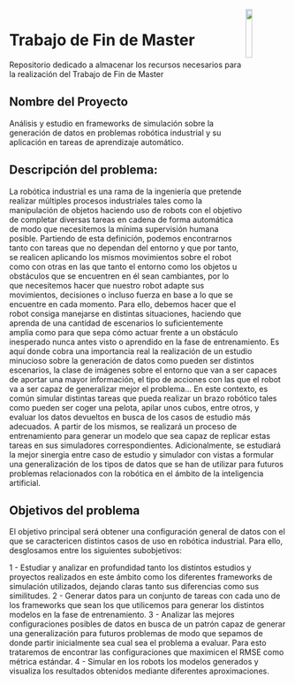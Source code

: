 <img src='http://canal.ugr.es/wp-content/uploads/2017/07/logo-UGR-color-vertical.jpg' width=15% align="right" />

# Trabajo de Fin de Master
Repositorio dedicado a almacenar los recursos necesarios para la realización del Trabajo de Fin de Master

## Nombre del Proyecto
Análisis y estudio en frameworks de simulación sobre la generación de datos en problemas robótica industrial y su aplicación en tareas de aprendizaje automático. 

## Descripción del problema:
La robótica industrial es una rama de la ingeniería que pretende realizar múltiples procesos industriales tales como la manipulación de objetos haciendo uso de robots con el objetivo de completar diversas tareas en cadena de forma automática de modo que necesitemos la mínima supervisión humana posible. Partiendo de esta definición, podemos encontrarnos tanto con tareas que no dependan del entorno y que por tanto, se realicen aplicando los mismos movimientos sobre el robot como con otras en las que tanto el entorno como los objetos u obstáculos que se encuentren en él sean cambiantes, por lo que necesitemos hacer que nuestro robot adapte sus movimientos, decisiones o incluso fuerza en base a lo que se encuentre en cada momento. Para ello, debemos hacer que el robot consiga manejarse en distintas situaciones, haciendo que aprenda de una cantidad de escenarios lo suficientemente amplia como para que sepa cómo actuar frente a un obstáculo inesperado nunca antes visto o aprendido en la fase de entrenamiento. Es aquí donde cobra una importancia real la realización de un estudio minucioso sobre la generación de datos como pueden ser distintos escenarios, la clase de imágenes sobre el entorno que van a ser capaces de aportar una mayor información, el tipo de acciones con las que el robot va a ser capaz de generalizar mejor el problema…
En este contexto, es común simular distintas tareas que pueda realizar un brazo robótico tales como pueden ser coger una pelota, apilar unos cubos, entre otros, y evaluar los datos devueltos en busca de los casos de estudio más adecuados. A partir de los mismos, se realizará un proceso de entrenamiento para generar un modelo que sea capaz de replicar estas tareas en sus simuladores correspondientes. Adicionalmente, se estudiará la mejor sinergia entre caso de estudio y simulador con vistas a formular una generalización de los tipos de datos que se han de utilizar para futuros problemas relacionados con la robótica en el ámbito de la inteligencia artificial.

## Objetivos del problema

El objetivo principal será obtener una configuración general de datos con el que se caractericen distintos casos de uso en robótica industrial. Para ello, desglosamos entre los siguientes subobjetivos:

1 - Estudiar y analizar en profundidad tanto los distintos estudios y proyectos realizados en este ámbito como los diferentes frameworks de simulación utilizados, dejando claras tanto sus diferencias como sus similitudes. 
2 - Generar datos para un conjunto de tareas con cada uno de los frameworks que sean los que utilicemos para generar los distintos modelos en la fase de entrenamiento.
3 - Analizar las mejores configuraciones posibles de datos en busca de un patrón capaz de generar una generalización para futuros problemas de modo que sepamos de donde partir inicialmente sea cual sea el problema a evaluar. Para esto trataremos de encontrar las configuraciones que maximicen el RMSE como métrica estándar.
4 - Simular en los robots los modelos generados y visualiza los resultados obtenidos mediante diferentes aproximaciones. 

